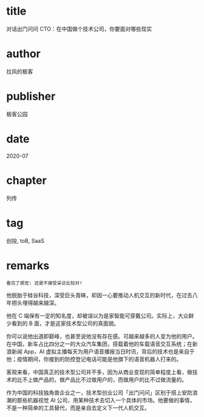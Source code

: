 # title
对话出门问问 CTO：在中国做个技术公司，你要面对哪些现实

# author
拉风的极客

# publisher
极客公园

# date
2020-07

# chapter
列传

# tag
创投, toB, SaaS

# remarks
`看完了感觉: 还是不接受采访比较对!`

他脱胎于硅谷科技，深受巨头青睐，却因一心要推动人机交互的新时代，在过去八年把头埋得越来越深。

他在 C 端保有一定的知名度，却被误以为是家智能可穿戴公司。实际上，大众鲜少看到的 B 面，才是这家技术型公司的真面貌。

你可以说他出道即巅峰，也甚至说他没有存在感。可越来越多的人变为他的用户。在中国，新车占比四分之一的大众汽车集团，搭载着他的车载语音交互系统；在新浪新闻 App，AI 虚拟主播每天为用户语音播报当日时讯，背后的技术也是来自于他；疫情期间，你接到的防控登记电话可能是他旗下的语音机器人打来的。

客观来看，中国真正的技术型公司并不多，因为从商业变现的简单程度上看，做技术的比不上做产品的，做产品比不过做用户的，而做用户的比不过做流量的。

作为中国的科技独角兽企业之一，技术型创业公司「出门问问」区别于搭上安防浪潮的那些机器视觉 AI 公司，用某种技术去切入一个具体的市场。他要做的事情，不是一种简单的工具替代，而是亲自去定义下一代人机交互。